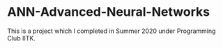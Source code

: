 # ANN-Advanced-Neural-Networks

This is a project which I completed in Summer 2020 under Programming Club IITK.
